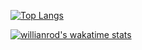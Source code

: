 [![Top Langs](https://github-readme-stats.vercel.app/api/top-langs/?username=yazicifatihcan)](https://github.com/yazicifatihcan/github-readme-stats)

[![willianrod's wakatime stats](https://github-readme-stats.vercel.app/api/wakatime?username=yazicifatihcan)](https://github.com/yazicifatihcan/github-readme-stats)


<!---
yazicifatihcan/yazicifatihcan is a ✨ special ✨ repository because its `README.md` (this file) appears on your GitHub profile.
You can click the Preview link to take a look at your changes.
--->
